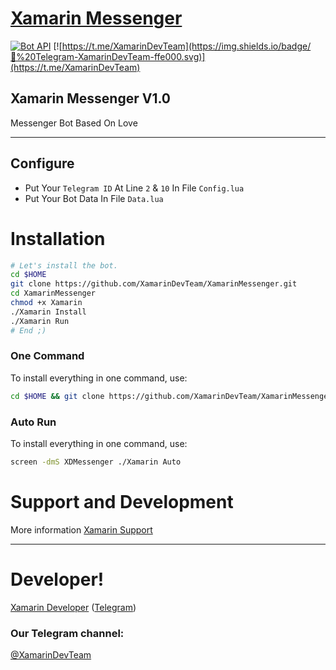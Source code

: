 # [Xamarin Messenger](https://github.com/XamarinDevTeam/XamarinMessenger)

[![Bot API](https://img.shields.io/badge/Bot%20API-V3.6-ffe000.svg)](https://core.telegram.org/bots/api)
[![https://t.me/XamarinDevTeam](https://img.shields.io/badge/💬%20Telegram-XamarinDevTeam-ffe000.svg)](https://t.me/XamarinDevTeam)

## Xamarin Messenger V1.0 
Messenger Bot Based On Love

* * *

## Configure

* Put Your `Telegram ID` At Line `2` & `10` In File `Config.lua`
* Put Your Bot Data In File `Data.lua`

# Installation

```sh
# Let's install the bot.
cd $HOME
git clone https://github.com/XamarinDevTeam/XamarinMessenger.git
cd XamarinMessenger
chmod +x Xamarin
./Xamarin Install
./Xamarin Run
# End ;)
```
### One Command
To install everything in one command, use:
```sh
cd $HOME && git clone https://github.com/XamarinDevTeam/XamarinMessenger.git && cd XamarinMessenger && chmod +x Xamarin && ./Xamarin Install && ./Xamarin Run
```

### Auto Run
To install everything in one command, use:
```sh
screen -dmS XDMessenger ./Xamarin Auto
```

# Support and Development

More information [Xamarin Support](https://t.me/joinchat/BtbNplFXsAIEN8KkGmhwuA)
* * *

# Developer!

[Xamarin Developer](https://github.com/XamarinDeveloper) ([Telegram](https://t.me/Xamarin_Developer))

### Our Telegram channel:

[@XamarinDevTeam](https://t.me/XamarinDevTeam)
